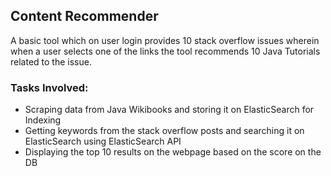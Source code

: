 ## Content Recommender 

A basic tool which on user login provides 10 stack overflow issues wherein when a user selects one of the links the tool recommends 10 Java Tutorials related to the issue.

### Tasks Involved:
 * Scraping data from Java Wikibooks and storing it on ElasticSearch for Indexing
 * Getting keywords from the stack overflow posts and searching it on ElasticSearch using ElasticSearch API
 * Displaying the top 10 results on the webpage based on the score on the DB
